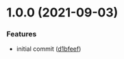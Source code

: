 # 1.0.0 (2021-09-03)


### Features

* initial commit ([d1bfeef](https://github.com/ashblue/unity-quest-journal/commit/d1bfeef78371bb6486938e3c72a21d3a4fc30303))
